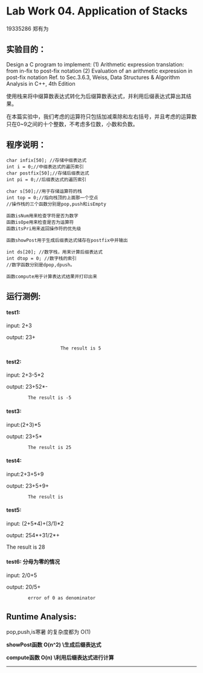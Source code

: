 # Lab Work 04. Application of Stacks

19335286 郑有为

## 实验目的：

Design a C program to implement:
(1) Arithmetic expression translation: from in-fix to post-fix notation
(2) Evaluation of an arithmetic expression in post-fix notation
Ref. to Sec.3.6.3, Weiss, Data Structures & Algorithm Analysis in C++, 4th Edition

使用栈来将中缀算数表达式转化为后缀算数表达式，并利用后缀表达式算出其结果。

在本篇实验中，我们考虑的运算符只包括加减乘除和左右括号，并且考虑的运算数只在0~9之间的十个整数，不考虑多位数，小数和负数。

## 程序说明：
	char infix[50]; //存储中缀表达式
	int i = 0;//中缀表达式的遍历索引
	char postfix[50];//存储后缀表达式
	int pi = 0;//后缀表达式的遍历索引
	
	char s[50];//用于存储运算符的栈
	int top = 0;//指向栈顶的上面那一个空点
	//操作栈的三个函数分别是pop,push和isEmpty
	
	函数isNum用来检查字符是否为数字
	函数isOpe用来检查是否为运算符
	函数itsPri用来返回操作符的优先级
	
	函数showPost用于生成后缀表达式储存在postfix中并输出
	
	int ds[20]; //数字栈，用来计算后缀表达式
	int dtop = 0; //数字栈的索引
	//数字函数分别是dpop,dpush。
	
	函数compute用于计算表达式结果并打印出来
	
## 运行测例:

#### test1:

input: 2+3

output: 23+

						The result is 5 

#### test2:

input: 2+3-5\*2

output: 23+52\*-

            The result is -5 
						
#### test3:

input:(2+3)\*5

output: 23+5\*

            The result is 25 

#### test4:

input:2+3+5+9

output: 23+5+9+

            The result is 

#### test5:

input: (2+5\*4)+(3/1)\*2

output: 254\*+31/2\*+

The result is 28 

#### test6: 分母为零的情况

input: 2/0+5

output: 20/5+

            error of 0 as denominator
					
## Runtime Analysis:

pop,push,is寒暑 的复杂度都为 O(1)

**showPost函数 O(n^2) \\生成后缀表达式**

**compute函数 O(n) \\利用后缀表达式进行计算**

---
